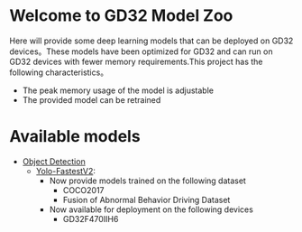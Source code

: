 # Welcome to GD32 Model Zoo

Here will provide some deep learning models that can be deployed on GD32 devices。These models have been optimized for GD32 and can run on GD32 devices with fewer memory requirements.This project has the following characteristics。

 - The peak memory usage of the model is adjustable
 - The provided model can be retrained

# Available models

 - [Object Detection](https://github.com/HomiKetalys/gd32ai-modelzoo/tree/main/object_detection)
	 - [Yolo-FastestV2](https://github.com/HomiKetalys/gd32ai-modelzoo/tree/main/object_detection/yolo_fastestv2):
		 - Now provide models trained on the following dataset
			 - COCO2017
			 - Fusion of Abnormal Behavior Driving Dataset
		 - Now available for deployment on the following devices
			 - GD32F470IIH6
